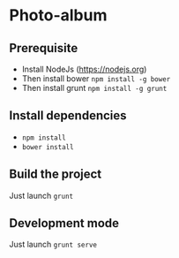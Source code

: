 # Photo-album

## Prerequisite

* Install NodeJs (https://nodejs.org)
* Then install bower ``npm install -g bower``
* Then install grunt ``npm install -g grunt``

## Install dependencies

* ``npm install``
* ``bower install ``

## Build the project

Just launch ``grunt``

## Development mode

Just launch ``grunt serve``
